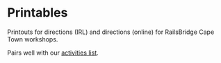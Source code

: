 # Printables

Printouts for directions (IRL) and directions (online) for RailsBridge Cape Town workshops.

Pairs well with our [activities list](https://railsbridgecapetown.org/activities.html).
